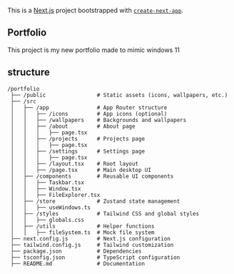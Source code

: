 This is a [Next.js](https://nextjs.org) project bootstrapped with [`create-next-app`](https://nextjs.org/docs/app/api-reference/cli/create-next-app).

## Portfolio

This project is my new portfolio made to mimic windows 11


## structure
```
/portfolio
 ├── /public                # Static assets (icons, wallpapers, etc.)
 ├── /src
 │   ├── /app               # App Router structure
 │   │   ├── /icons         # App icons (optional)
 │   │   ├── /wallpapers    # Backgrounds and wallpapers
 │   │   ├── /about         # About page
 │   │   │   ├── page.tsx
 │   │   ├── /projects      # Projects page
 │   │   │   ├── page.tsx
 │   │   ├── /settings      # Settings page
 │   │   │   ├── page.tsx
 │   │   ├── /layout.tsx    # Root layout
 │   │   ├── /page.tsx      # Main desktop UI
 │   ├── /components        # Reusable UI components
 │   │   ├── Taskbar.tsx
 │   │   ├── Window.tsx
 │   │   ├── FileExplorer.tsx
 │   ├── /store             # Zustand state management
 │   │   ├── useWindows.ts
 │   ├── /styles            # Tailwind CSS and global styles
 │   │   ├── globals.css
 │   ├── /utils             # Helper functions
 │   │   ├── fileSystem.ts  # Mock file system
 ├── next.config.js         # Next.js configuration
 ├── tailwind.config.js     # Tailwind customization
 ├── package.json           # Dependencies
 ├── tsconfig.json          # TypeScript configuration
 ├── README.md              # Documentation
```